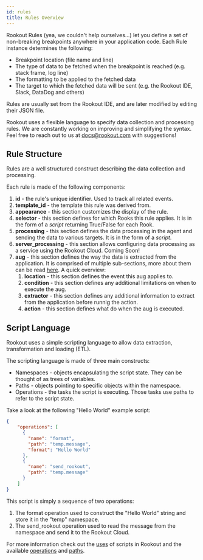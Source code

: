 ```yaml
---
id: rules
title: Rules Overview
---
```


Rookout Rules (yea, we couldn't help ourselves...) let you define a set of non-breaking breakpoints anywhere in your application code.
Each Rule instance determines the following:
- Breakpoint location (file name and line)
- The type of data to be fetched when the breakpoint is reached (e.g. stack frame, log line)
- The formatting to be applied to the fetched data
- The target to which the fetched data will be sent (e.g. the Rookout IDE, Slack, DataDog and others)

Rules are usually set from the Rookout IDE, and are later modified by editing their JSON file.

Rookout uses a flexible language to specify data collection and processing rules.
We are constantly working on improving and simplifying the syntax. 
Feel free to reach out to us at docs@rookout.com with suggestions!

## Rule Structure

Rules are a well structured construct describing the data collection and processing.

Each rule is made of the following components:

1. **id** - the rule's unique identifier. Used to track all related events.
1. **template_id** - the template this rule was derived from.
1. **appearance** - this section customizes the display of the rule.
1. **selector** - this section defines for which Rooks this rule applies. It is in the form of a *script* returning 
True/False for each Rook.
1. **processing** - this section defines the data processing in the agent and sending the data to various targets. 
It is in the form of a *script*.
1. **server_processing** - this section allows configuring data processing as a service using the Rookout Cloud. Coming Soon!
1. **aug** - this section defines the way the data is extracted from the application. It is comprised of multiple 
sub-sections, more about them can be read [here](rules-aug.md). A quick overview:
    1. **location** - this section defines the event this aug applies to.
    2. **condition** - this section defines any additional limitations on when to execute the aug.
    3. **extractor** - this section defines any additional information to extract from the application before runnig the 
    action.
    4. **action** - this section defines what do when the aug is executed. 


## Script Language

Rookout uses a simple scripting language to allow data extraction, transformation and loading (ETL).

The scripting language is made of three main constructs:
- Namespaces - objects encapsulating the script state. They can be thought of as trees of variables.
- Paths - objects pointing to specific objects within the namespace.
- Operations - the tasks the script is executing. Those tasks use paths to refer to the script state.

Take a look at the following "Hello World" example script:

```json
{
    "operations": [
      {
        "name": "format",
        "path": "temp.message",
        "format": "Hello World"
      },
      {
        "name": "send_rookout",
        "path": "temp.message"
      }
    ]
}
```

This script is simply a sequence of two operations:
1. The format operation used to construct the "Hello World" string and store it in the "temp" namespace.
1. The send_rookout operation used to read the message from the namespace and send it to the Rookout Cloud.

 For more information check out the [uses](rules-uses.md) of scripts in Rookout and the available 
 [operations](rules-operations.md) and [paths](rules-paths.md).
